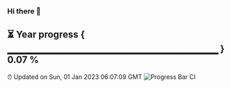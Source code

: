 ### Hi there 👋
⏳ Year progress { ▁▁▁▁▁▁▁▁▁▁▁▁▁▁▁▁▁▁▁▁▁▁▁▁▁▁▁▁▁▁ } 0.07 %
---
⏰ Updated on Sun, 01 Jan 2023 06:07:09 GMT
![Progress Bar CI](https://github.com/Moyi321/Moyi321/workflows/Progress%20Bar%20CI/badge.svg)
